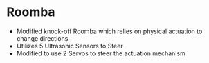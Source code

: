 # Roomba
- Modified knock-off Roomba which relies on physical actuation to change directions
- Utilizes 5 Ultrasonic Sensors to Steer
- Modified to use 2 Servos to steer the actuation mechanism

